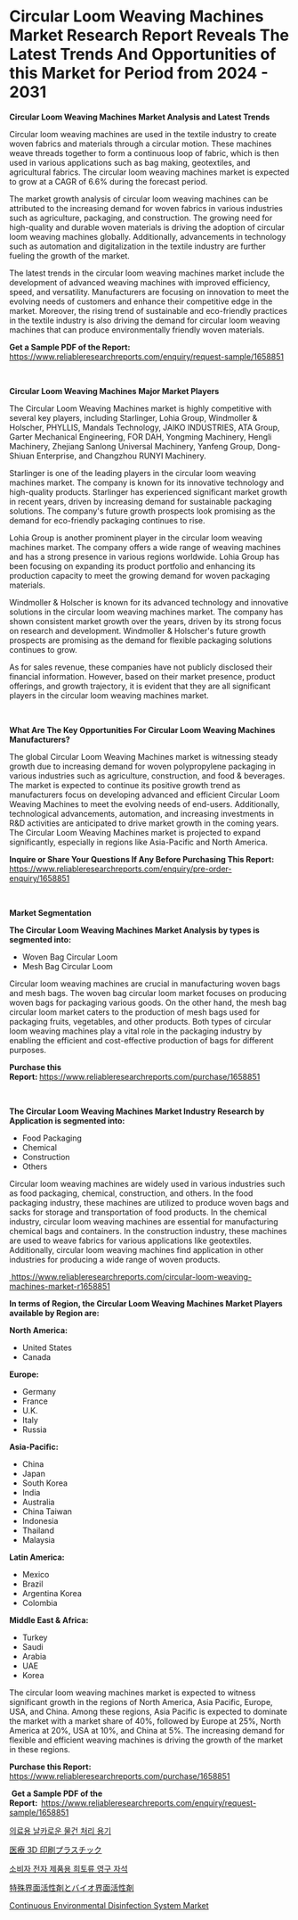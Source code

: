 <p><h1>Circular Loom Weaving Machines Market Research Report Reveals The Latest Trends And Opportunities of this Market for Period from 2024 - 2031</h1></p><p><strong>Circular Loom Weaving Machines Market Analysis and Latest Trends</strong></p>
<p><p>Circular loom weaving machines are used in the textile industry to create woven fabrics and materials through a circular motion. These machines weave threads together to form a continuous loop of fabric, which is then used in various applications such as bag making, geotextiles, and agricultural fabrics. The circular loom weaving machines market is expected to grow at a CAGR of 6.6% during the forecast period.</p><p>The market growth analysis of circular loom weaving machines can be attributed to the increasing demand for woven fabrics in various industries such as agriculture, packaging, and construction. The growing need for high-quality and durable woven materials is driving the adoption of circular loom weaving machines globally. Additionally, advancements in technology such as automation and digitalization in the textile industry are further fueling the growth of the market.</p><p>The latest trends in the circular loom weaving machines market include the development of advanced weaving machines with improved efficiency, speed, and versatility. Manufacturers are focusing on innovation to meet the evolving needs of customers and enhance their competitive edge in the market. Moreover, the rising trend of sustainable and eco-friendly practices in the textile industry is also driving the demand for circular loom weaving machines that can produce environmentally friendly woven materials.</p></p>
<p><strong>Get a Sample PDF of the Report:&nbsp;</strong> <a href="https://www.reliableresearchreports.com/enquiry/request-sample/1658851">https://www.reliableresearchreports.com/enquiry/request-sample/1658851</a></p>
<p>&nbsp;</p>
<p><strong>Circular Loom Weaving Machines Major Market Players</strong></p>
<p><p>The Circular Loom Weaving Machines market is highly competitive with several key players, including Starlinger, Lohia Group, Windmoller & Holscher, PHYLLIS, Mandals Technology, JAlKO INDUSTRIES, ATA Group, Garter Mechanical Engineering, FOR DAH, Yongming Machinery, Hengli Machinery, Zhejiang Sanlong Universal Machinery, Yanfeng Group, Dong-Shiuan Enterprise, and Changzhou RUNYI Machinery.</p><p>Starlinger is one of the leading players in the circular loom weaving machines market. The company is known for its innovative technology and high-quality products. Starlinger has experienced significant market growth in recent years, driven by increasing demand for sustainable packaging solutions. The company's future growth prospects look promising as the demand for eco-friendly packaging continues to rise.</p><p>Lohia Group is another prominent player in the circular loom weaving machines market. The company offers a wide range of weaving machines and has a strong presence in various regions worldwide. Lohia Group has been focusing on expanding its product portfolio and enhancing its production capacity to meet the growing demand for woven packaging materials.</p><p>Windmoller & Holscher is known for its advanced technology and innovative solutions in the circular loom weaving machines market. The company has shown consistent market growth over the years, driven by its strong focus on research and development. Windmoller & Holscher's future growth prospects are promising as the demand for flexible packaging solutions continues to grow.</p><p>As for sales revenue, these companies have not publicly disclosed their financial information. However, based on their market presence, product offerings, and growth trajectory, it is evident that they are all significant players in the circular loom weaving machines market.</p></p>
<p>&nbsp;</p>
<p><strong>What Are The Key Opportunities For Circular Loom Weaving Machines Manufacturers?</strong></p>
<p><p>The global Circular Loom Weaving Machines market is witnessing steady growth due to increasing demand for woven polypropylene packaging in various industries such as agriculture, construction, and food & beverages. The market is expected to continue its positive growth trend as manufacturers focus on developing advanced and efficient Circular Loom Weaving Machines to meet the evolving needs of end-users. Additionally, technological advancements, automation, and increasing investments in R&D activities are anticipated to drive market growth in the coming years. The Circular Loom Weaving Machines market is projected to expand significantly, especially in regions like Asia-Pacific and North America.</p></p>
<p><strong>Inquire or Share Your Questions If Any Before Purchasing This Report:</strong> <a href="https://www.reliableresearchreports.com/enquiry/pre-order-enquiry/1658851">https://www.reliableresearchreports.com/enquiry/pre-order-enquiry/1658851</a></p>
<p>&nbsp;</p>
<p><strong>Market Segmentation</strong></p>
<p><strong>The Circular Loom Weaving Machines Market Analysis by types is segmented into:</strong></p>
<p><ul><li>Woven Bag Circular Loom</li><li>Mesh Bag Circular Loom</li></ul></p>
<p><p>Circular loom weaving machines are crucial in manufacturing woven bags and mesh bags. The woven bag circular loom market focuses on producing woven bags for packaging various goods. On the other hand, the mesh bag circular loom market caters to the production of mesh bags used for packaging fruits, vegetables, and other products. Both types of circular loom weaving machines play a vital role in the packaging industry by enabling the efficient and cost-effective production of bags for different purposes.</p></p>
<p><strong>Purchase this Report:&nbsp;</strong><a href="https://www.reliableresearchreports.com/purchase/1658851">https://www.reliableresearchreports.com/purchase/1658851</a></p>
<p>&nbsp;</p>
<p><strong>The Circular Loom Weaving Machines Market Industry Research by Application is segmented into:</strong></p>
<p><ul><li>Food Packaging</li><li>Chemical</li><li>Construction</li><li>Others</li></ul></p>
<p><p>Circular loom weaving machines are widely used in various industries such as food packaging, chemical, construction, and others. In the food packaging industry, these machines are utilized to produce woven bags and sacks for storage and transportation of food products. In the chemical industry, circular loom weaving machines are essential for manufacturing chemical bags and containers. In the construction industry, these machines are used to weave fabrics for various applications like geotextiles. Additionally, circular loom weaving machines find application in other industries for producing a wide range of woven products.</p></p>
<p><a href="https://www.reliableresearchreports.com/circular-loom-weaving-machines-market-r1658851">&nbsp;https://www.reliableresearchreports.com/circular-loom-weaving-machines-market-r1658851</a></p>
<p><strong>In terms of Region, the Circular Loom Weaving Machines Market Players available by Region are:</strong></p>
<p>
    <p> <strong> North America: </strong>
        <ul>
            <li>United States</li>
            <li>Canada</li>
        </ul>
        </p> 
    <p> <strong> Europe: </strong>
        <ul>
            <li>Germany</li>
            <li>France</li>
            <li>U.K.</li>
            <li>Italy</li>
            <li>Russia</li>
        </ul>
        </p> 
    <p> <strong> Asia-Pacific: </strong>
        <ul>
            <li>China</li>
            <li>Japan</li>
            <li>South Korea</li>
            <li>India</li>
            <li>Australia</li>
            <li>China Taiwan</li>
            <li>Indonesia</li>
            <li>Thailand</li>
            <li>Malaysia</li>
        </ul>
        </p> 
    <p> <strong> Latin America: </strong>
        <ul>
            <li>Mexico</li>
            <li>Brazil</li>
            <li>Argentina Korea</li>
            <li>Colombia</li>
        </ul>
        </p> 
    <p> <strong> Middle East & Africa: </strong>
        <ul>
            <li>Turkey</li>
            <li>Saudi</li>
            <li>Arabia</li>
            <li>UAE</li>
            <li>Korea</li>
        </ul>
    </p>
    </p>
<p><p>The circular loom weaving machines market is expected to witness significant growth in the regions of North America, Asia Pacific, Europe, USA, and China. Among these regions, Asia Pacific is expected to dominate the market with a market share of 40%, followed by Europe at 25%, North America at 20%, USA at 10%, and China at 5%. The increasing demand for flexible and efficient weaving machines is driving the growth of the market in these regions.</p></p>
<p><strong>Purchase this Report: </strong><a href="https://www.reliableresearchreports.com/purchase/1658851">https://www.reliableresearchreports.com/purchase/1658851</a></p>
<p>&nbsp;<strong>Get a Sample PDF of the Report:&nbsp;&nbsp;</strong><a href="https://www.reliableresearchreports.com/enquiry/request-sample/1658851">https://www.reliableresearchreports.com/enquiry/request-sample/1658851</a></p>
<p><strong></strong></p>
<p><p><a href="https://github.com/vskv4779xr1/Market-Research-Report-List-2/blob/main/450286287750.md">의료용 날카로운 물건 처리 용기</a></p><p><a href="https://github.com/mohamedbakry57/Market-Research-Report-List-4/blob/main/976779096127.md">医療 3D 印刷プラスチック</a></p><p><a href="https://github.com/CliftonFisher9067/Market-Research-Report-List-2/blob/main/324725187751.md">소비자 전자 제품용 희토류 영구 자석</a></p><p><a href="https://github.com/DanykaKilback/Market-Research-Report-List-1/blob/main/173201296126.md">特殊界面活性剤とバイオ界面活性剤</a></p><p><a href="https://github.com/bmorecock/Market-Research-Report-List-3/blob/main/continuous-environmental-disinfection-system-market.md">Continuous Environmental Disinfection System Market</a></p></p>